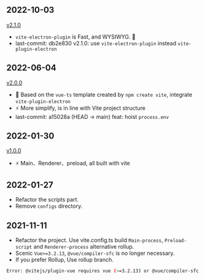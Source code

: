 ## 2022-10-03

[v2.1.0](https://github.com/electron-vite/electron-vite-vue/pull/267)

- `vite-electron-plugin` is Fast, and WYSIWYG. 🌱
- last-commit: db2e830 v2.1.0: use `vite-electron-plugin` instead `vite-plugin-electron`

## 2022-06-04







[v2.0.0](https://github.com/electron-vite/electron-vite-vue/pull/156)

- 🖖 Based on the `vue-ts` template created by `npm create vite`, integrate `vite-plugin-electron`
- ⚡️ More simplify, is in line with Vite project structure
- last-commit: a15028a (HEAD -> main) feat: hoist `process.env`

## 2022-01-30

[v1.0.0](https://github.com/electron-vite/electron-vite-vue/releases/tag/v1.0.0)

- ⚡️ Main、Renderer、preload, all built with vite

## 2022-01-27

- Refactor the scripts part.
- Remove `configs` directory.

## 2021-11-11

- Refactor the project. Use vite.config.ts build `Main-process`, `Preload-script` and `Renderer-process` alternative rollup.
- Scenic `Vue>=3.2.13`, `@vue/compiler-sfc` is no longer necessary.
- If you prefer Rollup, Use rollup branch.

```bash
Error: @vitejs/plugin-vue requires vue (>=3.2.13) or @vue/compiler-sfc to be present in the dependency tree.
```
